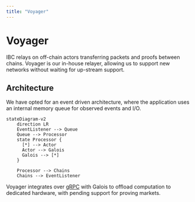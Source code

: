 ```yaml
---
title: "Voyager"
---
```


# Voyager

IBC relays on off-chain actors transferring packets and proofs between chains. Voyager is our in-house relayer, allowing us to support new networks without waiting for up-stream support.

## Architecture

We have opted for an event driven architecture, where the application uses an internal memory queue for observed events and I/O.

```mermaid
stateDiagram-v2
    direction LR
    EventListener --> Queue
    Queue --> Processor
    state Processor {
      [*] --> Actor
      Actor --> Galois
      Galois --> [*]
    }
    
    Processor --> Chains
    Chains --> EventListener
```

Voyager integrates over [gRPC](https://grpc.io/) with Galois to offload computation to dedicated hardware, with pending support for proving markets.